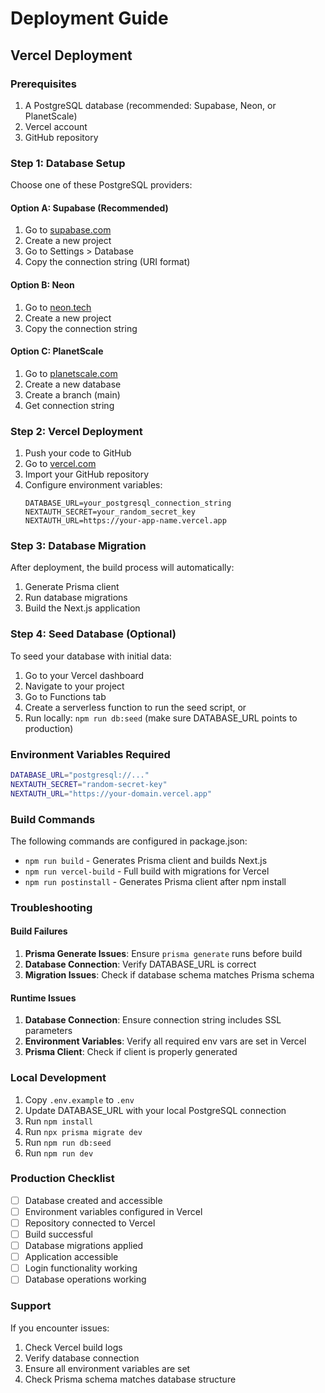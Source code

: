 # Deployment Guide

## Vercel Deployment

### Prerequisites
1. A PostgreSQL database (recommended: Supabase, Neon, or PlanetScale)
2. Vercel account
3. GitHub repository

### Step 1: Database Setup
Choose one of these PostgreSQL providers:

#### Option A: Supabase (Recommended)
1. Go to [supabase.com](https://supabase.com)
2. Create a new project
3. Go to Settings > Database
4. Copy the connection string (URI format)

#### Option B: Neon
1. Go to [neon.tech](https://neon.tech)
2. Create a new project
3. Copy the connection string

#### Option C: PlanetScale
1. Go to [planetscale.com](https://planetscale.com)
2. Create a new database
3. Create a branch (main)
4. Get connection string

### Step 2: Vercel Deployment
1. Push your code to GitHub
2. Go to [vercel.com](https://vercel.com)
3. Import your GitHub repository
4. Configure environment variables:
   ```
   DATABASE_URL=your_postgresql_connection_string
   NEXTAUTH_SECRET=your_random_secret_key
   NEXTAUTH_URL=https://your-app-name.vercel.app
   ```

### Step 3: Database Migration
After deployment, the build process will automatically:
1. Generate Prisma client
2. Run database migrations
3. Build the Next.js application

### Step 4: Seed Database (Optional)
To seed your database with initial data:
1. Go to your Vercel dashboard
2. Navigate to your project
3. Go to Functions tab
4. Create a serverless function to run the seed script, or
5. Run locally: `npm run db:seed` (make sure DATABASE_URL points to production)

### Environment Variables Required
```bash
DATABASE_URL="postgresql://..."
NEXTAUTH_SECRET="random-secret-key"
NEXTAUTH_URL="https://your-domain.vercel.app"
```

### Build Commands
The following commands are configured in package.json:
- `npm run build` - Generates Prisma client and builds Next.js
- `npm run vercel-build` - Full build with migrations for Vercel
- `npm run postinstall` - Generates Prisma client after npm install

### Troubleshooting

#### Build Failures
1. **Prisma Generate Issues**: Ensure `prisma generate` runs before build
2. **Database Connection**: Verify DATABASE_URL is correct
3. **Migration Issues**: Check if database schema matches Prisma schema

#### Runtime Issues
1. **Database Connection**: Ensure connection string includes SSL parameters
2. **Environment Variables**: Verify all required env vars are set in Vercel
3. **Prisma Client**: Check if client is properly generated

### Local Development
1. Copy `.env.example` to `.env`
2. Update DATABASE_URL with your local PostgreSQL connection
3. Run `npm install`
4. Run `npx prisma migrate dev`
5. Run `npm run db:seed`
6. Run `npm run dev`

### Production Checklist
- [ ] Database created and accessible
- [ ] Environment variables configured in Vercel
- [ ] Repository connected to Vercel
- [ ] Build successful
- [ ] Database migrations applied
- [ ] Application accessible
- [ ] Login functionality working
- [ ] Database operations working

### Support
If you encounter issues:
1. Check Vercel build logs
2. Verify database connection
3. Ensure all environment variables are set
4. Check Prisma schema matches database structure